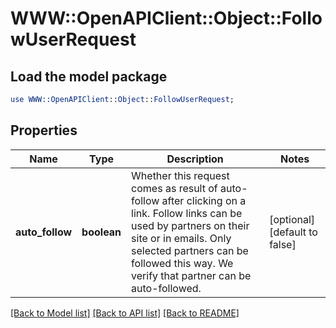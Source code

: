 # WWW::OpenAPIClient::Object::FollowUserRequest

## Load the model package
```perl
use WWW::OpenAPIClient::Object::FollowUserRequest;
```

## Properties
Name | Type | Description | Notes
------------ | ------------- | ------------- | -------------
**auto_follow** | **boolean** | Whether this request comes as result of auto-follow after clicking on a link. Follow links can be used by partners on their site or in emails. Only selected partners can be followed this way. We verify that partner can be auto-followed. | [optional] [default to false]

[[Back to Model list]](../README.md#documentation-for-models) [[Back to API list]](../README.md#documentation-for-api-endpoints) [[Back to README]](../README.md)


